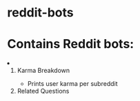 # reddit-bots
<h1>Contains Reddit bots: </h1>
<li>
   <ol> 
      <li>Karma Breakdown</li> 
         <ul>
            <li>Prints user karma per subreddit</li>
         </ul>
      <li>Related Questions</li>
   </ol>
</li>
